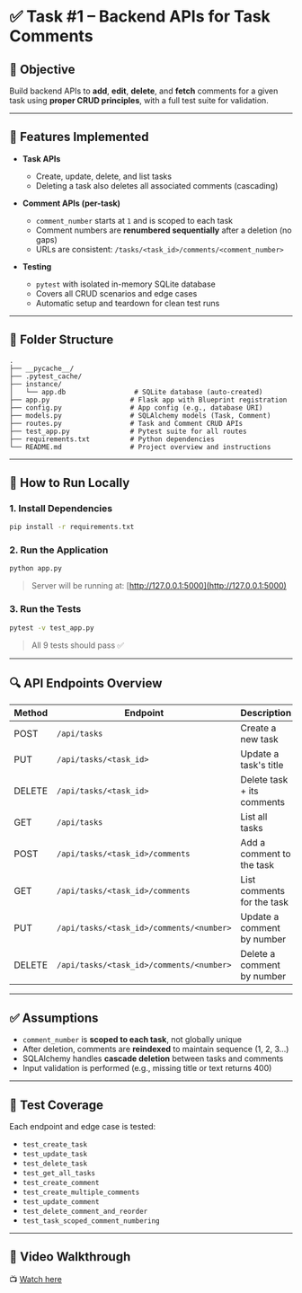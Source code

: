 
# ✅ Task #1 – Backend APIs for Task Comments

## 📌 Objective

Build backend APIs to **add**, **edit**, **delete**, and **fetch** comments for a given task using **proper CRUD principles**, with a full test suite for validation.

---

## 🔧 Features Implemented

* **Task APIs**

  * Create, update, delete, and list tasks
  * Deleting a task also deletes all associated comments (cascading)

* **Comment APIs (per-task)**

  * `comment_number` starts at `1` and is scoped to each task
  * Comment numbers are **renumbered sequentially** after a deletion (no gaps)
  * URLs are consistent: `/tasks/<task_id>/comments/<comment_number>`

* **Testing**

  * `pytest` with isolated in-memory SQLite database
  * Covers all CRUD scenarios and edge cases
  * Automatic setup and teardown for clean test runs

---

## 📁 Folder Structure

```
.
├── __pycache__/
├── .pytest_cache/
├── instance/
│   └── app.db                 # SQLite database (auto-created)
├── app.py                    # Flask app with Blueprint registration
├── config.py                 # App config (e.g., database URI)
├── models.py                 # SQLAlchemy models (Task, Comment)
├── routes.py                 # Task and Comment CRUD APIs
├── test_app.py               # Pytest suite for all routes
├── requirements.txt          # Python dependencies
└── README.md                 # Project overview and instructions
```

---

## 🚀 How to Run Locally

### 1. Install Dependencies

```bash
pip install -r requirements.txt
```

### 2. Run the Application

```bash
python app.py
```

> Server will be running at: [http://127.0.0.1:5000](http://127.0.0.1:5000)

### 3. Run the Tests

```bash
pytest -v test_app.py
```

> All 9 tests should pass ✅

---

## 🔍 API Endpoints Overview

| Method | Endpoint                                 | Description                |
| ------ | ---------------------------------------- | -------------------------- |
| POST   | `/api/tasks`                             | Create a new task          |
| PUT    | `/api/tasks/<task_id>`                   | Update a task's title      |
| DELETE | `/api/tasks/<task_id>`                   | Delete task + its comments |
| GET    | `/api/tasks`                             | List all tasks             |
| POST   | `/api/tasks/<task_id>/comments`          | Add a comment to the task  |
| GET    | `/api/tasks/<task_id>/comments`          | List comments for the task |
| PUT    | `/api/tasks/<task_id>/comments/<number>` | Update a comment by number |
| DELETE | `/api/tasks/<task_id>/comments/<number>` | Delete a comment by number |

---

## ✅ Assumptions

* `comment_number` is **scoped to each task**, not globally unique
* After deletion, comments are **reindexed** to maintain sequence (1, 2, 3…)
* SQLAlchemy handles **cascade deletion** between tasks and comments
* Input validation is performed (e.g., missing title or text returns 400)

---

## 🧪 Test Coverage

Each endpoint and edge case is tested:

* `test_create_task`
* `test_update_task`
* `test_delete_task`
* `test_get_all_tasks`
* `test_create_comment`
* `test_create_multiple_comments`
* `test_update_comment`
* `test_delete_comment_and_reorder`
* `test_task_scoped_comment_numbering`

---

## 🎥 Video Walkthrough

📺 [Watch here](https://drive.google.com/file/d/1YNVlRiLzOd5UrGfOKigoZ35G4tYrno9R/view?usp=sharing)
